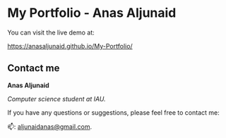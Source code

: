 
# My Portfolio - Anas Aljunaid
You can visit the live demo at: 

https://anasaljunaid.github.io/My-Portfolio/


## Contact me
**Anas Aljunaid**

*Computer science student at IAU.*


If you have any questions or suggestions, please feel free to contact me:

📫: aljunaidanas@gmail.com.